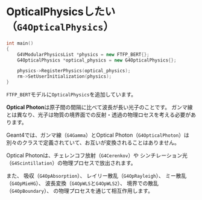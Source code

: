 # OpticalPhysicsしたい（``G4OpticalPhysics``）

```cpp
int main()
{
    G4VModularPhysicsList *physics = new FTFP_BERT{};
    G4OpticalPhysics *optical_physics = new G4OpticalPhysics{};

    physics->RegisterPhysics(optical_physics);
    rm->SetUserInitialization(physics);
}
```

``FTFP_BERT``モデルに``OpticalPhysics``を追加しています。

**Optical Photon**は原子間の間隔に比べて波長が長い光子のことです。
ガンマ線とは異なり、光子は物質の境界面での反射・透過の物理ロセスを考える必要があります。

Geant4では、ガンマ線（``G4Gamma``）とOptical Photon（``G4OpticalPhoton``）は別々のクラスで定義されていて、お互いが変換されることはありません。

Optical Photonは、チェレンコフ放射（``G4Cerenkov``）や
シンチレーション光（``G4Scintillation``）の物理プロセスで放出されます。

また、
吸収（``G4OpAbsorption``）、
レイリー散乱（``G4OpRayleigh``）、
ミー散乱（``G4OpMieHG``）、
波長変換（``G4OpWLS``と``G4OpWLS2``）、
境界での散乱（``G4OpBoundary``）、
の物理プロセスを通じて相互作用します。
